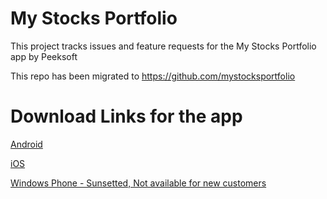 # My Stocks Portfolio

This project tracks issues and feature requests for the My Stocks Portfolio app by Peeksoft

This repo has been migrated to https://github.com/mystocksportfolio

# Download Links for the app

[Android](https://play.google.com/store/apps/details?id=co.peeksoft.stocks)

[iOS](https://itunes.apple.com/us/app/stocks-widget-and-portfolio/id923544282?mt=8)

[Windows Phone - Sunsetted, Not available for new customers](https://www.microsoft.com/en-us/p/my-stocks-portfolio/9wzdncrfhvr3)
